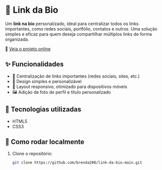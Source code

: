 # 🔗 Link da Bio

Um **link na bio** personalizado, ideal para centralizar todos os links importantes, como redes sociais, portfólio, contatos e outros. Uma solução simples e eficaz para quem deseja compartilhar múltiplos links de forma organizada.

🔗 [Veja o projeto online](https://brenda200.github.io/link-da-bio-main/)

## ✨ Funcionalidades

- 🔗 Centralização de links importantes (redes sociais, sites, etc.)
- 🎨 Design simples e personalizável
- 📱 Layout responsivo, otimizado para dispositivos móveis
- 🖼️ Adição de foto de perfil e título personalizado

## 🚀 Tecnologias utilizadas

- HTML5
- CSS3

## 📁 Como rodar localmente

1. Clone o repositório:
   ```bash
   git clone https://github.com/brenda200/link-da-bio-main.git
